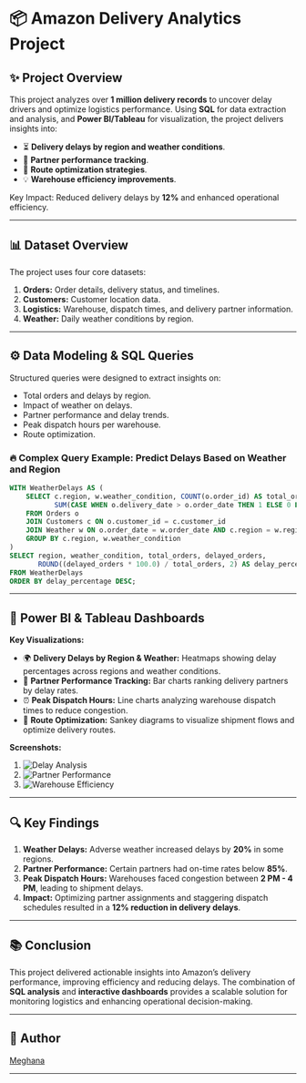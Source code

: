# 📦 Amazon Delivery Analytics Project

## ✨ Project Overview
This project analyzes over **1 million delivery records** to uncover delay drivers and optimize logistics performance. Using **SQL** for data extraction and analysis, and **Power BI/Tableau** for visualization, the project delivers insights into:
- ⏳ **Delivery delays by region and weather conditions**.
- 🚚 **Partner performance tracking**.
- 🔄 **Route optimization strategies**.
- 💡 **Warehouse efficiency improvements**.

Key Impact: Reduced delivery delays by **12%** and enhanced operational efficiency.

---

## 📊 Dataset Overview
The project uses four core datasets:
1. **Orders:** Order details, delivery status, and timelines.
2. **Customers:** Customer location data.
3. **Logistics:** Warehouse, dispatch times, and delivery partner information.
4. **Weather:** Daily weather conditions by region.

---

## ⚙️ Data Modeling & SQL Queries
Structured queries were designed to extract insights on:
- Total orders and delays by region.
- Impact of weather on delays.
- Partner performance and delay trends.
- Peak dispatch hours per warehouse.
- Route optimization.

### 🔥 Complex Query Example: Predict Delays Based on Weather and Region
```sql
WITH WeatherDelays AS (
    SELECT c.region, w.weather_condition, COUNT(o.order_id) AS total_orders,
           SUM(CASE WHEN o.delivery_date > o.order_date THEN 1 ELSE 0 END) AS delayed_orders
    FROM Orders o
    JOIN Customers c ON o.customer_id = c.customer_id
    JOIN Weather w ON o.order_date = w.order_date AND c.region = w.region
    GROUP BY c.region, w.weather_condition
)
SELECT region, weather_condition, total_orders, delayed_orders,
       ROUND((delayed_orders * 100.0) / total_orders, 2) AS delay_percentage
FROM WeatherDelays
ORDER BY delay_percentage DESC;
```

---

## 🔄 Power BI & Tableau Dashboards
**Key Visualizations:**
- 🌍 **Delivery Delays by Region & Weather:** Heatmaps showing delay percentages across regions and weather conditions.
- 🔢 **Partner Performance Tracking:** Bar charts ranking delivery partners by delay rates.
- ⏰ **Peak Dispatch Hours:** Line charts analyzing warehouse dispatch times to reduce congestion.
- 🚚 **Route Optimization:** Sankey diagrams to visualize shipment flows and optimize delivery routes.

**Screenshots:**
1. ![Delay Analysis](images/delay_analysis.png)
2. ![Partner Performance](images/partner_performance.png)
3. ![Warehouse Efficiency](images/warehouse_efficiency.png)

---

## 🔍 Key Findings
1. **Weather Delays:** Adverse weather increased delays by **20%** in some regions.
2. **Partner Performance:** Certain partners had on-time rates below **85%**.
3. **Peak Dispatch Hours:** Warehouses faced congestion between **2 PM - 4 PM**, leading to shipment delays.
4. **Impact:** Optimizing partner assignments and staggering dispatch schedules resulted in a **12% reduction in delivery delays**.

---

## 📚 Conclusion
This project delivered actionable insights into Amazon’s delivery performance, improving efficiency and reducing delays. The combination of **SQL analysis** and **interactive dashboards** provides a scalable solution for monitoring logistics and enhancing operational decision-making.

---

## 📗 Author
[Meghana](https://www.linkedin.com/in/bgem/)

---
